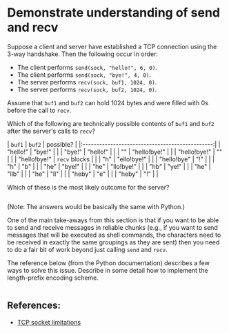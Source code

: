 # Demonstrate understanding of send and recv

Suppose a client and server have established a TCP connection using the
3-way handshake. Then the following occur in order:
- The client performs `send(sock, "hello!", 6, 0)`.
- The client performs `send(sock, "bye!", 4, 0)`.
- The server performs `recv(sock, buf1, 1024, 0)`.
- The server performs `recv(sock, buf2, 1024, 0)`.

Assume that `buf1` and `buf2` can hold 1024 bytes and were filled with 0s
before the call to `recv`.

Which of the following are technically possible contents of `buf1` and `buf2`
after the server's calls to `recv`?

| `buf1`          | `buf2`          |  possible?  |
|:-----------------------------------------------:|
| "hello!"        | "bye!"          |             |
| "bye!"          | "hello!"        |             |
| ""              | "hello!bye!"    |             |
| "hello!bye!"    | ""              |             |
| "hello!bye!"    | `recv` blocks   |             |
| "h"             | "ello!bye!"     |             |
| "hello!bye"     | "!"             |             |
| "h"             | "b"             |             |
| "he"            | "bye!"          |             |
| "he"            | "llo!bye!"      |             |
| "hb"            | "ye!"           |             |
| "he"            | "llb"           |             |
| "he"            | "ll"            |             |
| "heby"          | "e"             |             |
| "heby"          | "!"             |             |

Which of these is the most likely outcome for the server?

```

```

(Note: The answers would be basically the same with Python.)


One of the main take-aways from this section is that if you want to be able
to send and receive messages in reliable chunks (e.g., if you want to send
messages that will be executed as shell commands, the characters need to be
received in exactly the same groupings as they are sent) then you need to
do a fair bit of work beyond just calling `send` and `recv`.

The reference below (from the Python documentation) describes a few ways to
solve this issue. Describe in some detail how to implement the length-prefix
encoding scheme.

```

```


## References:

- [TCP socket limitations](https://docs.python.org/3/howto/sockets.html#using-a-sock)